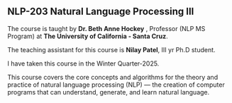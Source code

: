 ## NLP-203 Natural Language Processing III ##

The course is taught by __Dr. Beth Anne Hockey__ , Professor (NLP MS Program) at __The University of California - Santa Cruz__.

The teaching assistant for this course is __Nilay Patel__, III yr Ph.D student.

I have taken this course in the Winter Quarter-2025.

This course covers the core concepts and algorithms for the theory and practice of natural language processing (NLP) — the creation of computer programs that can understand, generate, and learn natural language.

